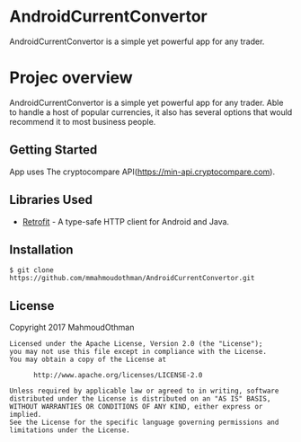 # AndroidCurrentConvertor
AndroidCurrentConvertor is a simple yet powerful app for any trader.

# Projec overview
AndroidCurrentConvertor is a simple yet powerful app for any trader. Able to handle a host of popular currencies, it also has several options that would recommend it to most business people.

## Getting Started
App uses The cryptocompare API(https://min-api.cryptocompare.com). 

## Libraries Used  
 * [Retrofit](http://square.github.io/retrofit) - A type-safe HTTP client for Android and Java.

## Installation
    $ git clone https://github.com/mmahmoudothman/AndroidCurrentConvertor.git

## License
Copyright 2017 MahmoudOthman

    Licensed under the Apache License, Version 2.0 (the "License");
    you may not use this file except in compliance with the License.
    You may obtain a copy of the License at

	      http://www.apache.org/licenses/LICENSE-2.0

    Unless required by applicable law or agreed to in writing, software
    distributed under the License is distributed on an "AS IS" BASIS,
    WITHOUT WARRANTIES OR CONDITIONS OF ANY KIND, either express or implied.
    See the License for the specific language governing permissions and
    limitations under the License.
